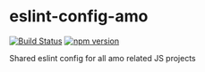 # eslint-config-amo

[![Build Status](https://travis-ci.org/mozilla/eslint-config-amo.svg?branch=master)](https://travis-ci.org/mozilla/eslint-config-amo)
[![npm version](https://badge.fury.io/js/potools.svg)](https://badge.fury.io/js/eslint-config-amo)


Shared eslint config for all amo related JS projects

